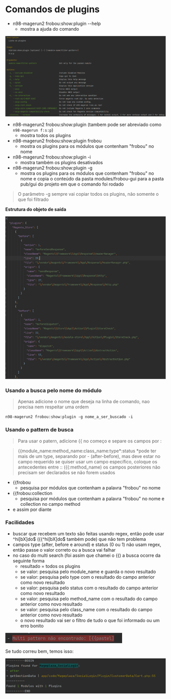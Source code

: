 # Comandos de plugins

- n98-magerun2 frobou:show:plugin --help
    - mostra a ajuda do comando

![help](images/plugins-cli-help.png)

- n98-magerun2 frobou:show:plugin (tambem pode ser abreviado como ```n98-magerun f:s:p```)
    - mostra todos os plugins
- n98-magerun2 frobou:show:plugin frobou
    - mostra os plugins para os módulos que contenham "frobou" no nome
- n98-magerun2 frobou:show:plugin -i
  - mostra também os plugins desativados
- n98-magerun2 frobou:show:plugin -g
    - mostra os plugins para os módulos que contenham "frobou" no nome e copia o conteúdo da pasta modules/frobou-gui
      para a pasta pub/gui do projeto em que o comando foi rodado

> O parâmetro -g sempre vai copiar todos os plugins, não somente o que foi filtrado

**Estrutura do objeto de saída**

![estrutura](images/plugins-structure.png)

### Usando a busca pelo nome do módulo

> Apenas adicione o nome que deseja na linha de comando, nao precisa nem respeitar uma ordem

```
n98-magerun2 frobou:show:plugin -g nome_a_ser_buscado -i
```

### Usando o pattern de busca

> Para usar o patern, adicione {{ no começo e separe os campos por :

> {{module_name:method_name:class_name:type*:status
> *pode ter mais de um type, separando por - (after-before), mas deve estar no campo requerido
> se quiser usar um campo específico, coloque os antecedentes entre :: ({{:method_name)
> os campos posteriores não precisam ser declarados se não forem usados

- {{frobou
    - pesquisa por módulos que contenham a palavra "frobou" no nome
- {{frobou:collection
    - pesquisa por módulos que contenham a palavra "frobou" no nome e collection no campo method
- e assim por diante

### Facilidades

- buscar que recebem um texto são feitas usando regex, então pode usar ^hi[bX]do$ ({{^hi[bX]do$ também pode) que não tem
  problema
- campos type (after, before e around) e status (0 ou 1) não usam regex, então passe o valor correto ou a busca vai
  falhar
- no caso do multi search (foi assim que chamei o {{) a busca ocorre da seguinte forma
    - resultado = todos os plugins
    - se valor: pesquisa pelo module_name e guarda o novo resultado
    - se valor: pesquisa pelo type com o resultado do campo anterior como novo resultado
    - se valor: pesquisa pelo status com o resultado do campo anterior como novo resultado
    - se valor: pesquisa pelo method_name com o resultado do campo anterior como novo resultado
    - se valor: pesquisa pelo class_name com o resultado do campo anterior como novo resultado
    - o novo resultado vai ser o filtro de tudo o que foi informado ou um erro bonito

![erro](images/multi-error.png)

Se tudo correu bem, temos isso:

![erro](images/plugins-out.png)
